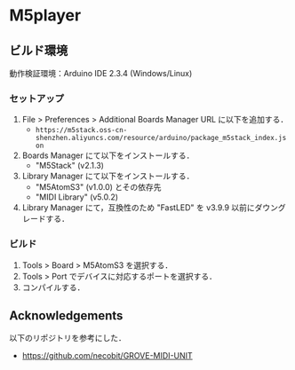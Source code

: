 # M5player

## ビルド環境

動作検証環境：Arduino IDE 2.3.4 (Windows/Linux)

### セットアップ

1. File > Preferences > Additional Boards Manager URL に以下を追加する．
    - `https://m5stack.oss-cn-shenzhen.aliyuncs.com/resource/arduino/package_m5stack_index.json`
2. Boards Manager にて以下をインストールする．
    -  "M5Stack" (v2.1.3)
3. Library Manager にて以下をインストールする．
    - "M5AtomS3" (v1.0.0) とその依存先
    - "MIDI Library" (v5.0.2)
4. Library Manager にて，互換性のため "FastLED" を v3.9.9 以前にダウングレードする．

### ビルド

1. Tools > Board > M5AtomS3 を選択する．
2. Tools > Port でデバイスに対応するポートを選択する．
3. コンパイルする．

## Acknowledgements

以下のリポジトリを参考にした．

- https://github.com/necobit/GROVE-MIDI-UNIT
